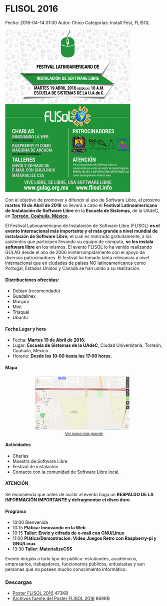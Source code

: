 FLISOL 2016
===========

Fecha: 2016-04-14 01:00
Autor: Chico
Categorías: Install Fest, FLISOL

![FLISOL 2016](2016-04-14-flisol/flisol-poster-2016-002-small.jpg)

Con el objetivo de promover y difundir el uso de Software Libre, el próximo **martes 19 de Abril de 2016** se llevará a cabo el **Festival Latinoamericano de Instalación de Software Libre** en la **Escuela de Sistemas**, de la UAdeC, en **[Torreón, Coahuila, México](http://flisol.info/FLISOL2016/Mexico/Torreon).**

<!-- break -->

El Festival Latinoamericano de Instalación de Software Libre (FLISOL) **es el evento internacional más importante y el más grande a nivel mundial de instalación de Software Libre;** el cual es realizado gratuitamente, a los asistentes que participen llevando su equipo de cómputo, **se les instala software libre** en los mismos. El evento FLISOL lo ha venido realizando GULAG desde el año de 2006 ininterrumpidamente con el apoyo de diversos patrocinadores. El festival ha tomado tanta relevancia a nivel internacional que en ciudades de países NO latinoamericanos como Portugal, Estados Unidos y Canadá se han unido a su realización.

#### Distribuciones ofrecidas:

+ Debian (recomendado)
+ Guadalinex
+ Manjaro
+ Mint
+ Trisquel
+ Ubuntu

#### Fecha Lugar y hora

+ Fecha: **Martes 19 de Abril de 2016.**
+ Lugar: **Escuela de Sistemas de la UAdeC**, Ciudad Universitaria, Torreón, Coahuila, México.
+ Horario: **Desde las 10:00 hasta las 17:00 horas.**

#### Mapa

<center>
<a href="http://www.openstreetmap.org/#map=16/25.5288/-103.3335">
<img class="img-responsive" style="width:60%;height:auto;margin-right:12px;" src="2015-03-22-DFD2015/OSM-CU.png" alt="CU-UAdeC" width="325" height="250"><br/><small><a href="http://www.openstreetmap.org/#map=16/25.5288/-103.3335">Ver mapa más grande</a></small>
</a>
<br/>
</center>

#### Actividades

+ Charlas
+ Muestra de Software Libre
+ Festival de instalación
+ Contacto con la comunidad de Software Libre local.

#### ATENCIÓN

Se recomienda que antes de asistir al evento haga un **RESPALDO DE LA INFORMACIÓN IMPORTANTE y defragmentar el disco duro.**

#### Programa

+ 10:00 Bienvenida
+ 10:15 **Plática: Innovando en la Web**
+ 10:15 **Taller: Envío y cifrado de e-mail con GNU/Linux**
+ 11:00 **Plática/Demostracion: Video Juegos Retro con Raspberry-pi y GNU/Linux**
+ 13:30 **Taller: MaterializeCSS**

Evento dirigido a todo tipo de público: estudiantes, académicos, empresarios, trabajadores, funcionarios públicos, entusiastas y aun personas que no poseen mucho conocimiento informático.

### Descargas

* [Poster FLISOL 2016](2016-04-14-flisol/flisol-poster-2016-002.jpg) 473KB
* [Archivos fuente del Poster FLISOL 2016](2016-04-14-flisol/flisol-poster-2016-002.tar.gz) 869KB
